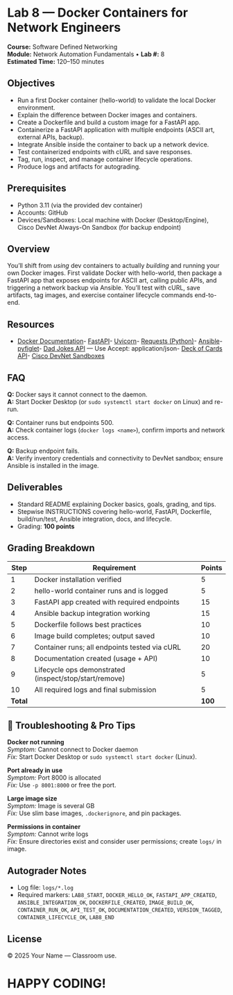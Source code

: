 # Lab 8 — Docker Containers for Network Engineers

**Course:** Software Defined Networking  
**Module:** Network Automation Fundamentals • **Lab #:** 8  
**Estimated Time:** 120–150 minutes

## Objectives
- Run a first Docker container (hello-world) to validate the local Docker environment.
- Explain the difference between Docker images and containers.
- Create a Dockerfile and build a custom image for a FastAPI app.
- Containerize a FastAPI application with multiple endpoints (ASCII art, external APIs, backup).
- Integrate Ansible inside the container to back up a network device.
- Test containerized endpoints with cURL and save responses.
- Tag, run, inspect, and manage container lifecycle operations.
- Produce logs and artifacts for autograding.

## Prerequisites
- Python 3.11 (via the provided dev container)
- Accounts: GitHub
- Devices/Sandboxes: Local machine with Docker (Desktop/Engine), Cisco DevNet Always-On Sandbox (for backup endpoint)

## Overview
You’ll shift from *using* dev containers to actually *building* and running your own Docker images. First validate Docker with hello-world, then package a FastAPI app that exposes endpoints for ASCII art, calling public APIs, and triggering a network backup via Ansible. You’ll test with cURL, save artifacts, tag images, and exercise container lifecycle commands end-to-end.


## Resources
- [Docker Documentation](https://docs.docker.com/)- [FastAPI](https://fastapi.tiangolo.com/)- [Uvicorn](https://www.uvicorn.org/)- [Requests (Python)](https://requests.readthedocs.io/en/latest/)- [Ansible](https://docs.ansible.com/)- [pyfiglet](https://pypi.org/project/pyfiglet/)- [Dad Jokes API](https://icanhazdadjoke.com/api) — Use Accept: application/json- [Deck of Cards API](https://deckofcardsapi.com/)- [Cisco DevNet Sandboxes](https://developer.cisco.com/site/sandbox/)

## FAQ
**Q:** Docker says it cannot connect to the daemon.  
**A:** Start Docker Desktop (or `sudo systemctl start docker` on Linux) and re-run.

**Q:** Container runs but endpoints 500.  
**A:** Check container logs (`docker logs <name>`), confirm imports and network access.

**Q:** Backup endpoint fails.  
**A:** Verify inventory credentials and connectivity to DevNet sandbox; ensure Ansible is installed in the image.



## Deliverables
- Standard README explaining Docker basics, goals, grading, and tips.
- Stepwise INSTRUCTIONS covering hello-world, FastAPI, Dockerfile, build/run/test, Ansible integration, docs, and lifecycle.
- Grading: **100 points**

## Grading Breakdown
| Step | Requirement | Points |
|---|---|---|
| 1 | Docker installation verified | 5 |
| 2 | hello-world container runs and is logged | 5 |
| 3 | FastAPI app created with required endpoints | 15 |
| 4 | Ansible backup integration working | 15 |
| 5 | Dockerfile follows best practices | 10 |
| 6 | Image build completes; output saved | 10 |
| 7 | Container runs; all endpoints tested via cURL | 20 |
| 8 | Documentation created (usage + API) | 10 |
| 9 | Lifecycle ops demonstrated (inspect/stop/start/remove) | 5 |
| 10 | All required logs and final submission | 5 |
| **Total** |  | **100** |

## 🔧 Troubleshooting & Pro Tips
**Docker not running**  
*Symptom:* Cannot connect to Docker daemon  
*Fix:* Start Docker Desktop or `sudo systemctl start docker` (Linux).

**Port already in use**  
*Symptom:* Port 8000 is allocated  
*Fix:* Use `-p 8001:8000` or free the port.

**Large image size**  
*Symptom:* Image is several GB  
*Fix:* Use slim base images, `.dockerignore`, and pin packages.

**Permissions in container**  
*Symptom:* Cannot write logs  
*Fix:* Ensure directories exist and consider user permissions; create `logs/` in image.



## Autograder Notes
- Log file: `logs/*.log`
- Required markers: `LAB8_START`, `DOCKER_HELLO_OK`, `FASTAPI_APP_CREATED`, `ANSIBLE_INTEGRATION_OK`, `DOCKERFILE_CREATED`, `IMAGE_BUILD_OK`, `CONTAINER_RUN_OK`, `API_TEST_OK`, `DOCUMENTATION_CREATED`, `VERSION_TAGGED`, `CONTAINER_LIFECYCLE_OK`, `LAB8_END`

## License
© 2025 Your Name — Classroom use.

# HAPPY CODING!
